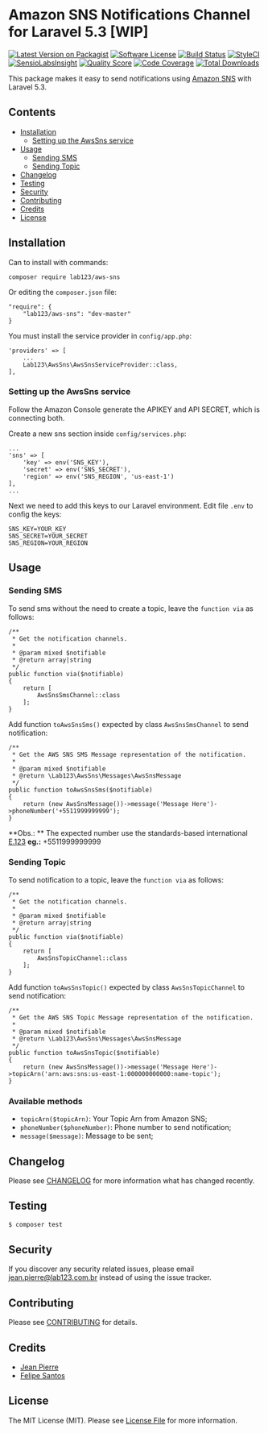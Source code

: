 # Amazon SNS Notifications Channel for Laravel 5.3 [WIP]

[![Latest Version on Packagist](https://img.shields.io/packagist/v/lab123/aws-sns.svg?style=flat-square)](https://packagist.org/packages/lab123/aws-sns)
[![Software License](https://img.shields.io/badge/license-MIT-brightgreen.svg?style=flat-square)](LICENSE.md)
[![Build Status](https://img.shields.io/travis/lab123/aws-sns/master.svg?style=flat-square)](https://travis-ci.org/lab123/aws-sns)
[![StyleCI](https://styleci.io/repos/:style_ci_id/shield)](https://styleci.io/repos/:style_ci_id)
[![SensioLabsInsight](https://img.shields.io/sensiolabs/i/:sensio_labs_id.svg?style=flat-square)](https://insight.sensiolabs.com/projects/:sensio_labs_id)
[![Quality Score](https://img.shields.io/scrutinizer/g/lab123/aws-sns.svg?style=flat-square)](https://scrutinizer-ci.com/g/lab123/aws-sns)
[![Code Coverage](https://img.shields.io/scrutinizer/coverage/g/lab123/aws-sns/master.svg?style=flat-square)](https://scrutinizer-ci.com/g/lab123/aws-sns/?branch=master)
[![Total Downloads](https://img.shields.io/packagist/dt/lab123/aws-sns.svg?style=flat-square)](https://packagist.org/packages/lab123/aws-sns)

This package makes it easy to send notifications using [Amazon SNS](https://aws.amazon.com/pt/sns/) with Laravel 5.3.

## Contents

- [Installation](#installation)
	- [Setting up the AwsSns service](#setting-up-the-awssns-service)
- [Usage](#usage)
	- [Sending SMS](#sending-sms)
	- [Sending Topic](#sending-topic)
- [Changelog](#changelog)
- [Testing](#testing)
- [Security](#security)
- [Contributing](#contributing)
- [Credits](#credits)
- [License](#license)


## Installation

Can to install with commands:

	composer require lab123/aws-sns
	
Or editing the `composer.json` file:

	"require": {
    	"lab123/aws-sns": "dev-master"
    }
    
You must install the service provider in `config/app.php`:

	'providers' => [
	    ...
	    Lab123\AwsSns\AwsSnsServiceProvider::class,
	],

### Setting up the AwsSns service

Follow the Amazon Console generate the APIKEY and API SECRET, which is connecting both.

Create a new sns section inside `config/services.php`:

	...
	'sns' => [
	    'key' => env('SNS_KEY'),
	    'secret' => env('SNS_SECRET'),
	    'region' => env('SNS_REGION', 'us-east-1')
	],
	...
	
Next we need to add this keys to our Laravel environment. Edit file `.env` to config the keys:

	SNS_KEY=YOUR_KEY
	SNS_SECRET=YOUR_SECRET
	SNS_REGION=YOUR_REGION


## Usage

### Sending SMS ###

To send sms without the need to create a topic, leave the `function via` as follows:

    /**
     * Get the notification channels.
     *
     * @param mixed $notifiable            
     * @return array|string
     */
    public function via($notifiable)
    {
        return [
            AwsSnsSmsChannel::class
        ];
    }

Add function `toAwsSnsSms()` expected by class `AwsSnsSmsChannel` to send notification:

	/**
     * Get the AWS SNS SMS Message representation of the notification.
     *
     * @param mixed $notifiable            
     * @return \Lab123\AwsSns\Messages\AwsSnsMessage
     */
    public function toAwsSnsSms($notifiable)
    {
        return (new AwsSnsMessage())->message('Message Here')->phoneNumber('+5511999999999');
    }

**Obs.: ** The expected number use the standards-based international [E.123](https://en.wikipedia.org/wiki/E.123) 
**eg.:** +5511999999999 

### Sending Topic ###

To send notification to a topic, leave the `function via` as follows:

    /**
     * Get the notification channels.
     *
     * @param mixed $notifiable            
     * @return array|string
     */
    public function via($notifiable)
    {
        return [
            AwsSnsTopicChannel::class
        ];
    }

Add function `toAwsSnsTopic()` expected by class `AwsSnsTopicChannel` to send notification:

	/**
     * Get the AWS SNS Topic Message representation of the notification.
     *
     * @param mixed $notifiable            
     * @return \Lab123\AwsSns\Messages\AwsSnsMessage
     */
    public function toAwsSnsTopic($notifiable)
    {
        return (new AwsSnsMessage())->message('Message Here')->topicArn('arn:aws:sns:us-east-1:000000000000:name-topic');
    }

### Available methods


*   `topicArn($topicArn)`: Your Topic Arn from Amazon SNS;
*   `phoneNumber($phoneNumber)`: Phone number to send notification;
*   `message($message)`: Message to be sent;

## Changelog

Please see [CHANGELOG](CHANGELOG.md) for more information what has changed recently.

## Testing

``` bash
$ composer test
```

## Security

If you discover any security related issues, please email jean.pierre@lab123.com.br instead of using the issue tracker.

## Contributing

Please see [CONTRIBUTING](CONTRIBUTING.md) for details.

## Credits

- [Jean Pierre](https://github.com/jeanpfs)
- [Felipe Santos](https://github.com/felipeds2)

## License

The MIT License (MIT). Please see [License File](LICENSE.md) for more information.
